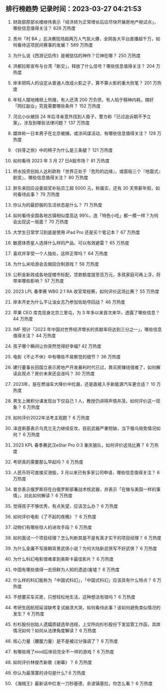 
## 排行榜趋势 记录时间：2023-03-27 04:21:53
  
  1. 财政部原部长楼继伟表示「经济转为正常增长后应尽快开展房地产税试点」，哪些信息值得关注？ 628 万热度
    
  2. 贵州「村 BA 」总决赛现场超两万人气氛火爆，全网各大平台直播超千万，如何看待这项民间赛事的发展？ 589 万热度
    
  3. 为什么说《西游记后传》是被低估的神作？它神在哪？ 250 万热度
    
  4. 洪都拉斯宣布与台湾「断交」，释放了什么信号？哪些信息值得关注？ 204 万热度
    
  5. 岸本把鸣人的设定从普通人改成火影之子，算不算火影的重大败笔？ 201 万热度
    
  6. 年轻人摆地摊频上热搜，有人还清 200 万负债，有人陷于精神内耗，搞好「网红副业」究竟需要哪些条件？ 152 万热度
    
  7. 河北小伙被拐 24 年后寻亲意外找到人贩子，警方称「已过追诉期不予立案」，涉及到哪些法律问题？ 137 万热度
    
  8. 媒体称一日本男子在北京被捕，或涉间谍活动，有哪些信息值得关注？ 128 万热度
    
  9. 《铃芽之旅》中的椅子为什么是三条腿？ 121 万热度
    
  10. 如何看待 2023 年 3 月 27 日A股市场？ 81 万热度
    
  11. 桥水投资创始人达利欧称「世界正处于『危险的边缘』，或面临三个『地震式』剧变」，哪些信息值得关注？ 80 万热度
    
  12. 胖东来回应设委屈奖补贴员工超 5000 元，称属实，还有 30 天带薪年假，如何看待此事？ 79 万热度
    
  13. 你认为的最舒服的生活状态是什么？ 71 万热度
    
  14. 如何看待全国各地古镇相似度高达 99%，连「特色小吃」都一模一样？为何会出现这一局面？ 70 万热度
    
  15. 大学生日常学习到底是使用 iPad Pro 还是买个笔记本？ 67 万热度
    
  16. 敏感体质星人选择什么样的产品，可以有效避雷？ 65 万热度
    
  17. 喜欢并享受一个人独处，这样正常吗？ 64 万热度
    
  18. 为什么米哈游会去做回合制游戏？ 58 万热度
    
  19. 公积金新政成各地促楼市标配，贷款额度提至百万元，多孩家庭可再上浮，将带来哪些影响？ 57 万热度
    
  20. 2023 LPL 春季赛 WBG 2:1 RA 收官常规赛，如何评价这场比赛？ 55 万热度
    
  21. 岸本齐史为什么不让油女志乃参加佐助夺回战？ 46 万热度
    
  22. 苹果 CEO 库克现身北京三里屯，为 3 年多以来首次来华，透露了哪些信息？ 44 万热度
    
  23. IMF 预计「2023 年中国对世界经济增长的贡献率将达到三分之一」，哪些信息值得关注？ 44 万热度
    
  24. 孩子哪个瞬间让你突然觉得好幸福? 42 万热度
    
  25. 电影《不止不休》中有哪些不易察觉的细节？ 36 万热度
    
  26. 建行董事长田国立表示房地产开发暴利时代已过，靠买房赚钱很难了，如何解读此观点？房价未来还会涨吗？ 30 万热度
    
  27. 2023年，是在燃油车大降价中捡漏，还是直接入手新能源汽车更合适？ 10 万热度
    
  28. 男生上微积分课发现台下仅自己 1 人，教授仍讲得声情并茂，如何评价这一现象？ 6 万热度
    
  29. 如何评价2022年法考主观题？ 6 万热度
    
  30. 泽连斯基表示乌克兰无力继续反攻，目前武器严重短缺，当下俄乌局势情况如何？ 6 万热度
    
  31. 2023 KPL 春季赛武汉eStar Pro 0:3 重庆狼队，如何评价这场比赛？ 6 万热度
    
  32. 考研真的需要那么早起吗？ 6 万热度
    
  33. 人民币将可直接买港股，3 月以来已有多家公司申请，哪些信息值得关注？ 6 万热度
    
  34. 普京表示俄罗斯将在白俄罗斯部署战术核武器，并表示「在做与美国一样的事情」，对此如何解读？ 6 万热度
    
  35. 觉得孩子不够优秀，有点失望，应该怎么办？ 6 万热度
    
  36. 如何评价电影《了不起的夜晚》？ 6 万热度
    
  37. 动物们有哪些惊人的进攻手段？ 6 万热度
    
  38. 如何面试一个项目经理？怎么判断其是不是有真才实干的项目经理？ 6 万热度
    
  39. 为什么金庸不写唐朝背景武侠小说？为何大陆新武侠写不好武侠？ 6 万热度
    
  40. 为什么科幻电影很难拿到奥斯卡最佳影片？ 6 万热度
    
  41. 中国有哪些值得一去但鲜为人知的遗迹/废墟？ 6 万热度
    
  42. 什么样的科幻能称为「中国式科幻」，「中国式科幻」应该具有什么特点？ 6 万热度
    
  43. 不想要买车买房，只想轻松地生活，这种想法有错吗？ 6 万热度
    
  44. 考研生因航班延误缺考复试崩溃大哭，如何看待此事？该如何避免类似情况的发生？ 6 万热度
    
  45. 杉杉股份创始人遗孀质疑选举违规，上交所向杉杉股份下发监管工作函，具体情况如何？如何从法律角度解读？ 6 万热度
    
  46. 核心力量（腰腹力量）是不是被过分强调了？ 6 万热度
    
  47. 有哪些用了mod后体验完全不一样的游戏？ 6 万热度
    
  48. 如何评价林俊杰新歌《谢幕》？ 6 万热度
    
  49. 你认为最落寞的诗句是什么? 6 万热度
    
  50. 《海贼王》最新话中红发一刀秒基德，余波镇基拉，你怎么看？ 6 万热度
    